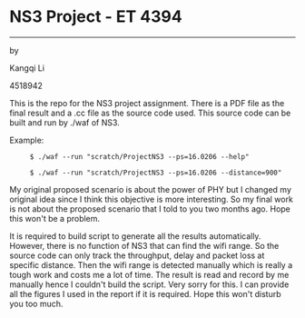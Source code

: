 # NS3 Project - ET 4394

------
by

 Kangqi Li
 
 4518942

This is the repo for the NS3 project assignment. There is a PDF file as the final result and a .cc file as the source code used. This source code can be built and run by ./waf of NS3.

Example: 
         
         $ ./waf --run "scratch/ProjectNS3 --ps=16.0206 --help"
       
         $ ./waf --run "scratch/ProjectNS3 --ps=16.0206 --distance=900"
         
         

My original proposed scenario is about the power of PHY but I changed my original idea since I think this objective is more interesting. So my final work is not about the proposed scenario that I told to you two months ago. Hope this won't be a problem.

It is required to build script to generate all the results automatically. However, there is no function of NS3 that can find the wifi range. So the source code can only track the throughput, delay and packet loss at specific distance. Then the wifi range is detected manually which is really a tough work and costs me a lot of time. The result is read and record by me manually hence I couldn't build the script. Very sorry for this. I can provide all the figures I used in the report if it is required. Hope this won't disturb you too much.
